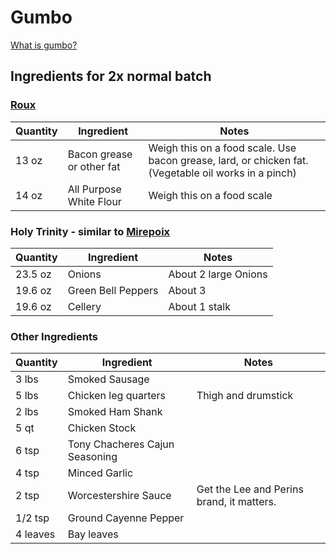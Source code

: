 # Gumbo
[What is gumbo?](https://en.wikipedia.org/wiki/Gumbo)

## Ingredients for 2x normal batch

### [Roux](https://en.wikipedia.org/wiki/Roux)

| Quantity | Ingredient | Notes |
| --- | --- | --- |
| 13 oz | Bacon grease or other fat | Weigh this on a food scale. Use bacon grease, lard, or chicken fat. (Vegetable oil works in a pinch)|
| 14 oz | All Purpose White Flour | Weigh this on a food scale |


### Holy Trinity - similar to [Mirepoix](https://en.wikipedia.org/wiki/Mirepoix_(cuisine))

| Quantity | Ingredient | Notes |
| --- | --- | --- |
| 23.5 oz | Onions | About 2 large Onions |
| 19.6 oz | Green Bell Peppers | About 3 |
| 19.6 oz | Cellery | About 1 stalk |


### Other Ingredients
| Quantity | Ingredient | Notes |
| --- | --- | --- |
| 3 lbs | Smoked Sausage |  |
| 5 lbs | Chicken leg quarters | Thigh and drumstick |
| 2 lbs | Smoked Ham Shank |  |
| 5 qt | Chicken Stock |  |
| 6 tsp | Tony Chacheres Cajun Seasoning |  |
| 4 tsp | Minced Garlic |  |
| 2 tsp | Worcestershire Sauce | Get the Lee and Perins brand, it matters. |
| 1/2 tsp | Ground Cayenne Pepper |  |
| 4 leaves | Bay leaves |  |